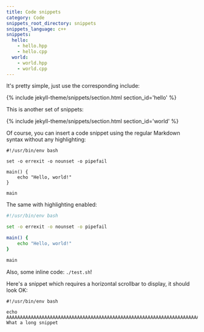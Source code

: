 ```yaml
---
title: Code snippets
category: Code
snippets_root_directory: snippets
snippets_language: c++
snippets:
  hello:
    - hello.hpp
    - hello.cpp
  world:
    - world.hpp
    - world.cpp
---
```

It's pretty simple, just use the corresponding include:

{% include jekyll-theme/snippets/section.html section_id='hello' %}

This is another set of snippets:

{% include jekyll-theme/snippets/section.html section_id='world' %}

Of course, you can insert a code snippet using the regular Markdown syntax
without any highlighting:

```
#!/usr/bin/env bash

set -o errexit -o nounset -o pipefail

main() {
    echo "Hello, world!"
}

main
```

The same with highlighting enabled:

```bash
#!/usr/bin/env bash

set -o errexit -o nounset -o pipefail

main() {
    echo "Hello, world!"
}

main
```

Also, some inline code: `./test.sh`!

Here's a snippet which requires a horizontal scrollbar to display, it should
look OK:

```
#!/usr/bin/env bash

echo AAAAAAAAAAAAAAAAAAAAAAAAAAAAAAAAAAAAAAAAAAAAAAAAAAAAAAAAAAAAAAAAAAAAAAAAAAAAAAAAAAAAAAAAAAAAAAAAAAAA What a long snippet
```
